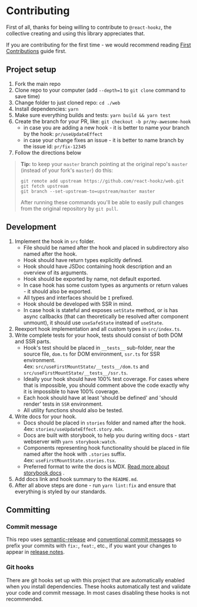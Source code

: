 # Contributing

First of all, thanks for being willing to contribute to `@react-hookz`, the collective creating and
using this library appreciates that.

If you are contributing for the first time - we would recommend
reading [First Contributions](https://github.com/firstcontributions/first-contributions) guide
first.

## Project setup

1. Fork the main repo
2. Clone repo to your computer (add `--depth=1` to `git clone` command to save time)
3. Change folder to just cloned repo: `cd ./web`
4. Install dependencies: `yarn`
5. Make sure everything builds and tests: `yarn build && yarn test`
6. Create the branch for your PR, like: `git checkout -b pr/my-awesome-hook`
    - in case you are adding a new hook - it is better to name your branch by the
      hook: `pr/useUpdateEffect`
    - in case your change fixes an issue - it is better to name branch by the issue
      id: `pr/fix-12345`
7. Follow the directions below

> **Tip:** to keep your `master` branch pointing at the original repo's `master` (instead of your fork's `master`) do this:
>
> ```shell
> git remote add upstream https://github.com/react-hookz/web.git
> git fetch upstream
> git branch --set-upstream-to=upstream/master master
> ```
>
> After running these commands you'll be able to easily pull changes from the original repository by `git pull`.

## Development

1. Implement the hook in `src` folder.
    - File should be named after the hook and placed in subdirectory also named after the hook.
    - Hook should have return types explicitly defined.
    - Hook should have JSDoc containing hook description and an overview of its arguments.
    - Hook should be exported by name, not default exported.
    - In case hook has some custom types as arguments or return values - it should also be exported.
    - All types and interfaces should be `I` prefixed.
    - Hook should be developed with SSR in mind.
    - In case hook is stateful and exposes `setState` method, or is has async callbacks (that can
      theoretically be resolved after component unmount), it should use `useSafeState` instead
      of `useState`.
2. Reexport hook implementation and all custom types in `src/index.ts`.
3. Write complete tests for your hook, tests should consist of both DOM and SSR parts.
    - Hook's test should be placed in `__tests__` sub-folder, near the source file, `dom.ts` for DOM
      environment, `ssr.ts` for SSR environment.  
      4ex: `src/useFirstMountState/__tests__/dom.ts` and `src/useFirstMountState/__tests__/ssr.ts`.
    - Ideally your hook should have 100% test coverage. For cases where that is impossible, you
      should comment above the code exactly why it is impossible to have 100% coverage.
    - Each hook should have at least 'should be defined' and 'should render' tests in `SSR`
      environment.
    - All utility functions should also be tested.
4. Write docs for your hook.
    - Docs should be placed in `stories` folder and named after the hook.  
      4ex: `stories/useUpdateEffect.story.mdx`.
    - Docs are built with storybook, to help you during writing docs - start webserver
      with `yarn storybook:watch`.
    - Components representing hook functionality should be placed in file named after the hook
      with `.stories` suffix.  
      4ex: `useFirstMountState.stories.tsx`.
    - Preferred format to write the docs is
      MDX. [Read more about storybook docs](https://storybook.js.org/docs/react/writing-docs/introduction)
      .
5. Add docs link and hook summary to the `README.md`.
6. After all above steps are done - run `yarn lint:fix` and ensure that everything is styled by our
   standards.

## Committing

### Commit message

This repo uses [semantic-release](https://github.com/semantic-release/semantic-release)
and [conventional commit messages](https://conventionalcommits.org) so prefix your commits
with `fix:`, `feat:`, etc., if you want your changes to appear
in [release notes](https://github.com/react-hookz/web/blob/master/CHANGELOG.md).

### Git hooks

There are git hooks set up with this project that are automatically enabled when you install
dependencies. These hooks automatically test and validate your code and commit message. In most
cases disabling these hooks is not recommended.
